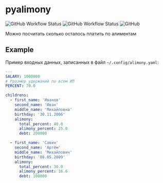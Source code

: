 # pyalimony

![GitHub Workflow Status](https://img.shields.io/github/workflow/status/jtprogru/pyalimony/CI?label=CI)
![GitHub Workflow Status](https://img.shields.io/github/workflow/status/jtprogru/pyalimony/RELEASE?label=RELEASE)
![GitHub](https://img.shields.io/github/license/jtprogru/pyalimony)

Можно посчитать сколько осталось платить по алиментам

## Example
Пример входных данных, записанных в файл `~/.config/alimony.yaml`:

```yaml
---
SALARY: 1000000
# Рразмер удержаний по всем ИП
PERCENT: 70.0

childrens:
  - first_name: 'Иванов'
    second_name: 'Иван'
    middle_name: 'Михайловна'
    birthday: '30.11.2006'
    alimony:
      total_percent: 40.0
      alimony_percent: 25.0
      debt: 200000

  - first_name: 'Савин'
    second_name: 'Артём'
    middle_name: 'Михайлович'
    birthday: '08.05.2009'
    alimony:
      total_percent: 30.0
      alimony_percent: 16.6
      debt: 100000
```
